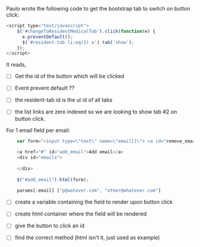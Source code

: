Paulo wrote the following code to get the bootstrap tab to switch on button click:

```javascript
<script type="text/javascript">
    $('#changeToResidentMedicalTab').click(function(e) {
      e.preventDefault();
      $('#resident-tab li:eq(1) a').tab('show');
    });
</script>

```

It reads, 

- [ ] Get the id of the button which will be clicked
- [ ] Event prevent default ??
- [ ] the resident-tab id is the ul id of all tabs
- [ ] the list links are zero indexed so we are looking to show tab #2 on button click.


For 1 email field per email:

```javascript
    var form="<input type=\"text\" name=\"email[]\"> <a id="remove_email">remove</a>"
    
    <a href="#" id="add_email">Add email</a>
    <div id="emails">
    
    </div>
    
    $("#add_email").html(form);
    
    params[:email] ["p@watever.com", "other@whatever.com"]
```

- [ ] create a variable containing the field to render upon button click
- [ ] create html container where the field will be rendered
- [ ] give the button to click an id
- [ ] find the correct method (html isn't it, just used as example)


